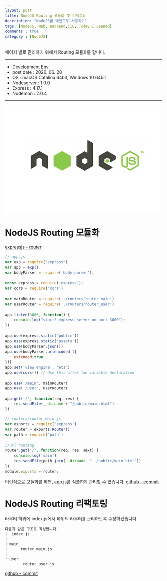 ```yaml
---
layout: post
title: NodeJS Routing 모듈화 및 리책토링
description: "NodeJS를 백앤드로 사용하기"
tags: [NodeJS, Web, Backend,TIL, Today I Leaned]
comments : true
category : [NodeJS]
---
```


페이지 별로 관리하기 위해서 Routing 모듈화를 합니다.

<p></p>
<p></p>
<p></p>
<p></p>
<p></p>

---

* Development Env.
* post date : 2020. 06. 28
* OS : macOS Catalina 64bit, Windows 10 64bit
* Nodeserver : 1.0.0
* Express : 4.17.1
* Nodemon : 2.0.4

---


![nodejs_logo](/post/images/nodejs_logo.jpg)

# NodeJS Routing 모듈화
[expressjs - router](http://expressjs.com/ko/api.html#router)


```js
// app.js
var exp = require('express')
var app = exp()
var bodyParser = require('body-parser');

const express = require('express');
var cors = require('cors')

var mainRouter = require('./routers/router_main')
var userRouter = require('./routers/router_user')

app.listen(3000, function() {
    console.log("start! express server on port 3000");
})

app.use(express.static('public'))
app.use(express.static('assets'))
app.use(bodyParser.json())
app.use(bodyParser.urlencoded ({
    extended:true
}))
app.set('view engine', 'ets')
app.use(cors()) // Use this after the variable declaration

app.use('/main', mainRouter)
app.use('/user', userRouter)

app.get('/', function(req, res) {
    res.sendFile(__dirname + "/public/main.html")
})
```

```js
// routers/router_main.js
var exports = require('express')
var router = exports.Router()
var path = require('path')

//url routing
router.get('/', function(req, res, next) {
    console.log('main')
    res.sendFile(path.join(__dirname, "../public/main.html"))
})
module.exports = router;
```

이런식으로 모듈화를 하면, app.js를 심플하게 관리할 수 있습니다.
[github - commit](https://github.com/yeonseo/node-server/commit/3131cd90a6cd34f83c0b567cf32fbbe4f068bb96)



# NodeJS Routing 리팩토링

라우터 하위에 index.js에서 하위의 라우터를 관리하도록 수정하겠습니다.


```
다음과 같은 구조로 작성합니다.
│  index.js
│  
├─main
│      router_main.js
│      
└─user
        router_user.js

```

[github - commit](https://github.com/yeonseo/node-server/commit/278b0209bb83d9c241c67faa11423e3e8d1af22e)

